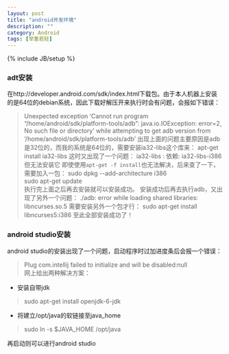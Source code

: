 ```yaml
---
layout: post
title: "android开发环境"
description: ""
category: Android
tags: [举重若轻]
---
```

{% include JB/setup %}
### adt安装
在http://developer.android.com/sdk/index.html下载包。由于本人机器上安装的是64位的debian系统，因此下载好解压开来执行时会有问题，会报如下错误：
>Unexpected exception ‘Cannot run program “/home/android/sdk/platform-tools/adb”: java.io.IOException: error=2, No such file or directory’ while attempting to get adb version from ‘/home/android/sdk/platform-tools/adb’
出现上面的问题主要原因是adb是32位的，而我的系统是64位的，需要安装ia32-libs这个库来：
> apt-get install ia32-libs
这时又出现了一个问题：
> ia32-libs : 依赖: ia32-libs-i386 但无法安装它
即使使用`apt-get -f install`也无法解决，后来查了一下，需要加入一包：
> sudo dpkg --add-architecture i386  
> sudo apt-get update  
执行完上面之后再去安装就可以安装成功。
安装成功后再去执行adb，又出现了另外一个问题：
> ./adb: error while loading shared libraries: libncurses.so.5
需要安装另外一个包才行：
> sudo apt-get install libncurses5:i386
至此全部安装成功了！

### android studio安装
android studio的安装出现了一个问题，启动程序时过加进度条后会报一个错误：  
> Plug com.intellij failed to initialize and will be disabled:null  
网上给出两种解决方案：  
*  安装自带jdk
> sudo apt-get install openjdk-6-jdk
* 将建立/opt/java的软链接至java_home
> sudo ln -s $JAVA_HOME /opt/java  
    

再启动则可以进行android studio
